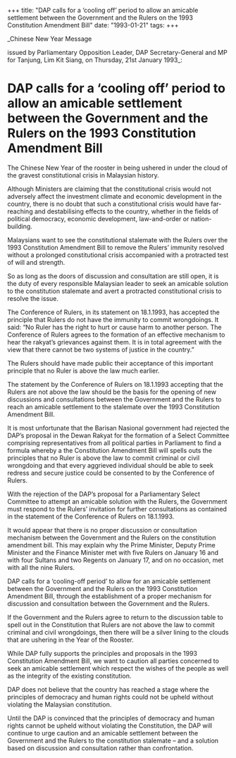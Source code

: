 +++ 
title: "DAP calls for a ‘cooling off’ period to allow an amicable settlement between the Government and the Rulers on the 1993 Constitution Amendment Bill"
date: "1993-01-21"
tags:
+++

_Chinese New Year Message

issued by Parliamentary Opposition Leader, DAP Secretary-General and MP for Tanjung, Lim Kit Siang, on Thursday, 21st January 1993_:

# DAP calls for a ‘cooling off’ period to allow an amicable settlement between the Government and the Rulers on the 1993 Constitution Amendment Bill

The Chinese New Year of the rooster in being ushered in under the cloud of the gravest constitutional crisis in Malaysian history.</u>

Although Ministers are claiming that the constitutional crisis would not adversely affect the investment climate and economic development in the country, there is no doubt that such a constitutional crisis would have far-reaching and destabilising effects to the country, whether in the fields of political democracy, economic development, law-and-order or nation-building.

Malaysians want to see the constitutional stalemate with the Rulers over the 1993 Constitution Amendment Bill to remove the Rulers’ immunity resolved without a prolonged constitutional crisis accompanied with a protracted test of will and strength.

So as long as the doors of discussion and consultation are still open, it is the duty of every responsible Malaysian leader to seek an amicable solution to the constitution stalemate and avert a protracted constitutional crisis to resolve the issue.

The Conference of Rulers, in its statement on 18.1.1993, has accepted the principle that Rulers do not have the immunity to commit wrongdoings. It said: “No Ruler has the right to hurt or cause harm to another person. The Conference of Rulers agrees to the formation of an effective mechanism to hear the rakyat’s grievances against them. It is in total agreement with the view that there cannot be two systems of justice in the country.”

The Rulers should have made public their acceptance of this important principle that no Ruler is above the law much earlier.

The statement by the Conference of Rulers on 18.1.1993 accepting that the Rulers are not above the law should be the basis for the opening of new discussions and consultations between the Government and the Rulers to reach an amicable settlement to the stalemate over the 1993 Constitution Amendment Bill.

It is most unfortunate that the Barisan Nasional government had rejected the DAP’s proposal in the Dewan Rakyat for the formation of a Select Committee comprising representatives from all political parties in Parliament to find a formula whereby a the Constitution Amendment Bill will spells outs the principles that no Ruler is above the law to commit criminal or civil wrongdoing and that every aggrieved individual should be able to seek redress and secure justice could be consented to by the Conference of Rulers.

With the rejection of the DAP’s proposal for a Parliamentary Select Committee to attempt an amicable solution with the Rulers, the Government must respond to the Rulers’ invitation for further consultations as contained in the statement of the Conference of Rulers on 18.1.1993.

It would appear that there is no proper discussion or consultation mechanism between the Government and the Rulers on the constitution amendment bill. This may explain why the Prime Minister, Deputy Prime Minister and the Finance Minister met with five Rulers on January 16 and with four Sultans and two Regents on January 17, and on no occasion, met with all the nine Rulers.

DAP calls for a ‘cooling-off period’ to allow for an amicable settlement between the Government and the Rulers on the 1993 Constitution Amendment Bill, through the establishment of a proper mechanism for discussion and consultation between the Government and the Rulers.

If the Government and the Rulers agree to return to the discussion table to spell out in the Constitution that Rulers are not above the law to commit criminal and civil wrongdoings, then there will be a silver lining to the clouds that are ushering in the Year of the Rooster.

While DAP fully supports the principles and proposals in the 1993 Constitution Amendment Bill, we want to caution all parties concerned to seek an amicable settlement which respect the wishes of the people as well as the integrity of the existing constitution.

DAP does not believe that the country has reached a stage where the principles of democracy and human rights could not be upheld without violating the Malaysian constitution.

Until the DAP is convinced that the principles of democracy and human rights cannot be upheld without violating the Constitution, the DAP will continue to urge caution and an amicable settlement between the Government and the Rulers to the constitution stalemate – and a solution based on discussion and consultation rather than confrontation.
 
